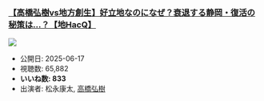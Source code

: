 ### [【高橋弘樹vs地方創生】好立地なのになぜ？衰退する静岡・復活の秘策は…？【地HacQ】](https://www.youtube.com/watch?v=1ONnQjI2X5A)
[![](https://img.youtube.com/vi/1ONnQjI2X5A/sddefault.jpg)](https://www.youtube.com/watch?v=1ONnQjI2X5A)
-   公開日: 2025-06-17
-   視聴数: 65,882
-   **いいね数: 833**
-   出演者: 松永康太, [高橋弘樹](/rehacq_fan/people/高橋弘樹 "wikilink")
